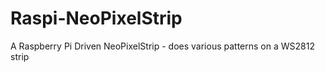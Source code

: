 # Raspi-NeoPixelStrip
A Raspberry Pi Driven NeoPixelStrip - does various patterns on a WS2812 strip
